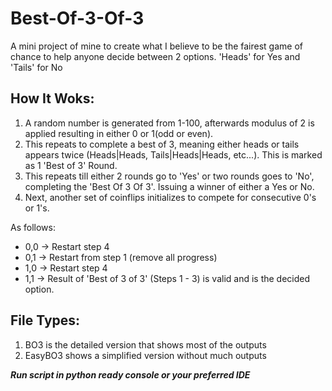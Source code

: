 # Best-Of-3-Of-3
A mini project of mine to create what I believe to be the fairest game of chance to help anyone decide between 2 options.
'Heads' for Yes and 'Tails' for No

## How It Woks:
1. A random number is generated from 1-100, afterwards modulus of 2 is applied resulting in either 0 or 1(odd or even).
2. This repeats to complete a best of 3, meaning either heads or tails appears twice (Heads|Heads, Tails|Heads|Heads, etc...). This is marked as 1 'Best of 3' Round. 
3. This repeats till either 2 rounds go to 'Yes' or two rounds goes to 'No', completing the 'Best Of 3 Of 3'. Issuing a winner of either a Yes or No.
4. Next, another set of coinflips initializes to compete for consecutive 0's or 1's.

As follows:
  - 0,0 -> Restart step 4
  - 0,1 -> Restart from step 1 (remove all progress)
  - 1,0 -> Restart step 4
  - 1,1 -> Result of 'Best of 3 of 3' (Steps 1 - 3) is valid and is the decided option. 

## File Types:
1. BO3 is the detailed version that shows most of the outputs 
2. EasyBO3 shows a simplified version without much outputs

___Run script in python ready console or your preferred IDE___
